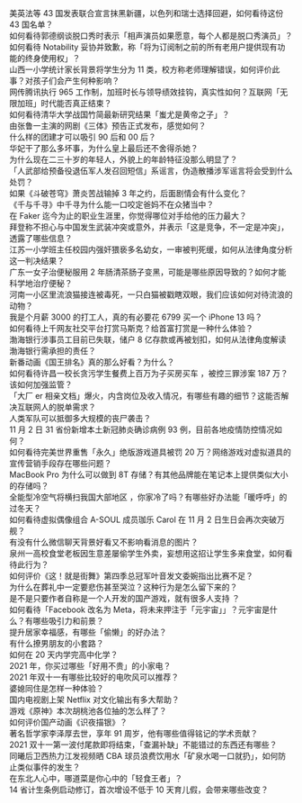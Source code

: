 美英法等 43 国发表联合宣言抹黑新疆，以色列和瑞士选择回避，如何看待这份 43 国名单？  
如何看待郭德纲谈脱口秀时表示「相声演员如果愿意，每个人都是脱口秀演员」？  
如何看待 Notability 妥协并致歉，称「将为订阅制之前的所有老用户提供现有功能的终身使用权」？  
山西一小学统计家长背景将学生分为 11 类，校方称老师理解错误，如何评价此事？对孩子们会产生何种影响？  
网传腾讯执行 965 工作制，加班时长与领导绩效挂钩，真实性如何？互联网「无限加班」时代能否真正结束？  
如何看待清华大学战国竹简最新研究结果「蚩尤是黄帝之子」？  
由张鲁一主演的网剧《三体》预告正式发布，感觉如何？  
什么样的团建才可以吸引 90 后和 00 后？  
华妃干了那么多坏事，为什么皇上最后还不舍得杀她？  
为什么现在二三十岁的年轻人，外貌上的年龄特征没那么明显了？  
「人武部给预备役退伍军人发召回短信」系谣言，伪造散播涉军谣言将会受到什么处罚？  
如果《斗破苍穹》萧炎苦战输掉 3 年之约，后面剧情会有什么变化？  
《千与千寻》中千寻为什么能一口咬定爸妈不在众猪当中？  
在 Faker 迄今为止的职业生涯里，你觉得哪位对手给他的压力最大？  
拜登称不担心与中国发生武装冲突或意外，并表示「这是竞争，不一定是冲突」，透露了哪些信息？  
江苏一小学班主任校园内强奸猥亵多名幼女，一审被判死缓，如何从法律角度分析这一判决结果？  
广东一女子治便秘服用 2 年肠清茶肠子变黑，可能是哪些原因导致的？如何才能科学地治疗便秘？  
河南一小区里流浪猫接连被毒死，一只白猫被戳瞎双眼，我们应该如何对待流浪的动物？  
我是个月薪 3000 的打工人，真的有必要花 6799 买一个 iPhone 13 吗？  
如何看待上千网友社交平台打赏马斯克？给首富打赏是一种什么体验？  
渤海银行涉事员工目前已失联，储户 8 亿存款或再被划扣，如何从法律角度解读渤海银行需承担的责任？  
新番动画《国王排名》真的那么好看？为什么？  
如何看待许昌一校长贪污学生餐费上百万为子买房买车 ，被控三罪涉案 187 万？该如何加强监管？  
「大厂 er 相亲文档」爆火，内含岗位及收入情况，有哪些有趣的细节？这能否解决互联网人的脱单需求？  
人类军队可以抵御多大规模的丧尸袭击？  
11 月 2 日 31 省份新增本土新冠肺炎确诊病例 93 例，目前各地疫情防控情况如何？  
如何看待完美世界重售「永久」绝版游戏道具被罚 20 万？网络游戏对虚拟道具的宣传营销手段存在哪些问题？  
MacBook Pro 为什么可以做到 8T 存储？有其他品牌能在笔记本上提供类似大小的存储吗？  
全能型冷空气将横扫我国大部地区 ，你家冷了吗？有哪些好办法能「暖呼呼」的过冬天？  
如何看待虚拟偶像组合 A-SOUL 成员珈乐 Carol 在 11 月 2 日生日会再次突破万舰？  
有没有什么微信聊天背景好看又不影响看消息的图片？  
泉州一高校食堂老板因生意差屡偷学生外卖，妄想用这招让学生多来食堂，如何看待此行为？  
如何评价《这！就是街舞》第四季总冠军叶音发文委婉指出比赛不足？  
为什么在葬礼中一定要悲伤甚至哭泣？这种行为是怎么留下来的？  
是不是只要作者自称是一个人开发的国产游戏，就有很多人支持 ？  
如何看待「Facebook 改名为 Meta，将未来押注于「元宇宙」」？元宇宙是什么？有哪些吸引力和前景？  
提升居家幸福感，有哪些「偷懒」的好办法？  
有什么撩男朋友的小套路？  
如何在 20 天内学完高中化学？  
2021 年，你买过哪些「好用不贵」的小家电？  
2021 年双十一有哪些比较好的电吹风可以推荐？  
婆媳同住是怎样一种体验？  
国内电视剧上架 Netflix 对文化输出有多大帮助？  
游戏《原神》本次胡桃池各位抽的怎么样了？  
如何评价国产动画《识夜描银》？  
著名哲学家李泽厚去世，享年 91 周岁，他有哪些值得铭记的学术贡献？  
2021 双十一第一波付尾款即将结束，「查漏补缺」不能错过的东西还有哪些？  
同曦后卫西热力江发视频晒 CBA 球员浪费饮用水「矿泉水喝一口就扔」，如何防止类似事件的发生？  
在东北人心中，哪道菜是你心中的「轻食王者」？  
14 省计生条例启动修订，首次增设不低于 10 天育儿假，会带来哪些改变？  
